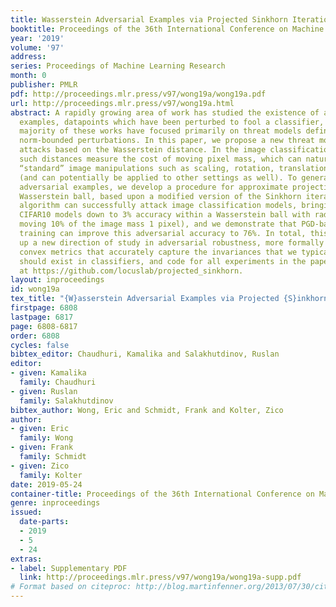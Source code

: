 ```yaml
---
title: Wasserstein Adversarial Examples via Projected Sinkhorn Iterations
booktitle: Proceedings of the 36th International Conference on Machine Learning
year: '2019'
volume: '97'
address: 
series: Proceedings of Machine Learning Research
month: 0
publisher: PMLR
pdf: http://proceedings.mlr.press/v97/wong19a/wong19a.pdf
url: http://proceedings.mlr.press/v97/wong19a.html
abstract: A rapidly growing area of work has studied the existence of adversarial
  examples, datapoints which have been perturbed to fool a classifier, but the vast
  majority of these works have focused primarily on threat models defined by $\ell_p$
  norm-bounded perturbations. In this paper, we propose a new threat model for adversarial
  attacks based on the Wasserstein distance. In the image classification setting,
  such distances measure the cost of moving pixel mass, which can naturally represent
  “standard” image manipulations such as scaling, rotation, translation, and distortion
  (and can potentially be applied to other settings as well). To generate Wasserstein
  adversarial examples, we develop a procedure for approximate projection onto the
  Wasserstein ball, based upon a modified version of the Sinkhorn iteration. The resulting
  algorithm can successfully attack image classification models, bringing traditional
  CIFAR10 models down to 3% accuracy within a Wasserstein ball with radius 0.1 (i.e.,
  moving 10% of the image mass 1 pixel), and we demonstrate that PGD-based adversarial
  training can improve this adversarial accuracy to 76%. In total, this work opens
  up a new direction of study in adversarial robustness, more formally considering
  convex metrics that accurately capture the invariances that we typically believe
  should exist in classifiers, and code for all experiments in the paper is available
  at https://github.com/locuslab/projected_sinkhorn.
layout: inproceedings
id: wong19a
tex_title: "{W}asserstein Adversarial Examples via Projected {S}inkhorn Iterations"
firstpage: 6808
lastpage: 6817
page: 6808-6817
order: 6808
cycles: false
bibtex_editor: Chaudhuri, Kamalika and Salakhutdinov, Ruslan
editor:
- given: Kamalika
  family: Chaudhuri
- given: Ruslan
  family: Salakhutdinov
bibtex_author: Wong, Eric and Schmidt, Frank and Kolter, Zico
author:
- given: Eric
  family: Wong
- given: Frank
  family: Schmidt
- given: Zico
  family: Kolter
date: 2019-05-24
container-title: Proceedings of the 36th International Conference on Machine Learning
genre: inproceedings
issued:
  date-parts:
  - 2019
  - 5
  - 24
extras:
- label: Supplementary PDF
  link: http://proceedings.mlr.press/v97/wong19a/wong19a-supp.pdf
# Format based on citeproc: http://blog.martinfenner.org/2013/07/30/citeproc-yaml-for-bibliographies/
---
```

